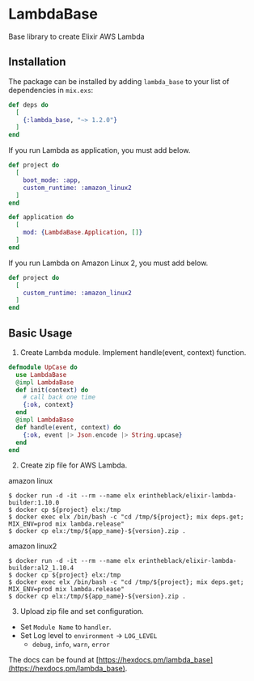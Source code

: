 # LambdaBase

Base library to create Elixir AWS Lambda

## Installation

The package can be installed by adding `lambda_base` to your list of dependencies in `mix.exs`:

```elixir
def deps do
  [
    {:lambda_base, "~> 1.2.0"}
  ]
end
```

If you run Lambda as application, you must add below.

```elixir
def project do
  [
    boot_mode: :app,
    custom_runtime: :amazon_linux2
  ]
end

def application do
  [
    mod: {LambdaBase.Application, []}
  ]
end
```

If you run Lambda on Amazon Linux 2, you must add below.

```elixir
def project do
  [
    custom_runtime: :amazon_linux2
  ]
end
```

## Basic Usage

1. Create Lambda module. Implement handle(event, context) function.

```elixir
defmodule UpCase do
  use LambdaBase
  @impl LambdaBase
  def init(context) do
    # call back one time
    {:ok, context}
  end
  @impl LambdaBase
  def handle(event, context) do
    {:ok, event |> Json.encode |> String.upcase}
  end
end
```

2. Create zip file for AWS Lambda.

amazon linux
```
$ docker run -d -it --rm --name elx erintheblack/elixir-lambda-builder:1.10.0
$ docker cp ${project} elx:/tmp
$ docker exec elx /bin/bash -c "cd /tmp/${project}; mix deps.get; MIX_ENV=prod mix lambda.release"
$ docker cp elx:/tmp/${app_name}-${version}.zip .
```

amazon linux2
```
$ docker run -d -it --rm --name elx erintheblack/elixir-lambda-builder:al2_1.10.4
$ docker cp ${project} elx:/tmp
$ docker exec elx /bin/bash -c "cd /tmp/${project}; mix deps.get; MIX_ENV=prod mix lambda.release"
$ docker cp elx:/tmp/${app_name}-${version}.zip .
```

3. Upload zip file and set configuration.
- Set `Module Name` to `handler`.
- Set Log level to `environment` -> `LOG_LEVEL`
  - `debug`, `info`, `warn`, `error`

The docs can be found at [https://hexdocs.pm/lambda_base](https://hexdocs.pm/lambda_base).

